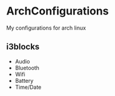 # ArchConfigurations
My configurations for arch linux

## i3blocks
- Audio
- Bluetooth
- Wifi
- Battery
- Time/Date
